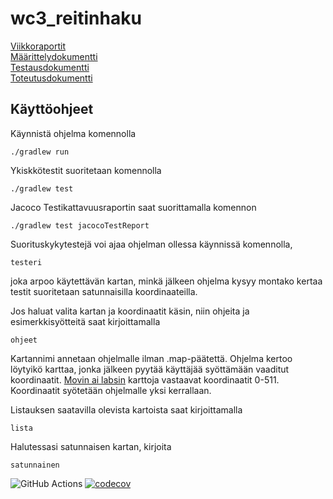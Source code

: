 # wc3_reitinhaku

[Viikkoraportit](https://github.com/zjuxicu/wc3_reitinhaku/tree/main/dokumentaatio/viikkoraportit)  
[Määrittelydokumentti](https://github.com/zjuxicu/wc3_reitinhaku/blob/main/dokumentaatio/maarittely.md)  
[Testausdokumentti](https://github.com/zjuxicu/wc3_reitinhaku/blob/main/dokumentaatio/Testausdokumentti.md)  
[Toteutusdokumentti](https://github.com/zjuxicu/wc3_reitinhaku/blob/main/dokumentaatio/Toteutusdokumentti.md)  

## Käyttöohjeet
Käynnistä ohjelma komennolla
```
./gradlew run
```
Ykiskkötestit suoritetaan komennolla
```
./gradlew test
```
Jacoco Testikattavuusraportin saat suorittamalla komennon
```
./gradlew test jacocoTestReport
```
Suorituskykytestejä voi ajaa ohjelman ollessa käynnissä komennolla,
```
testeri
```
joka arpoo käytettävän kartan, minkä jälkeen ohjelma kysyy montako kertaa testit suoritetaan satunnaisilla koordinaateilla.

Jos haluat valita kartan ja koordinaatit käsin, niin ohjeita ja esimerkkisyötteitä saat kirjoittamalla
```
ohjeet
```
Kartannimi annetaan ohjelmalle ilman .map-päätettä. Ohjelma kertoo löytyikö karttaa, jonka jälkeen pyytää käyttäjää syöttämään vaaditut koordinaatit.
[Movin ai labsin](https://www.movingai.com/benchmarks/wc3maps512/index.html) karttoja vastaavat koordinaatit 0-511. Koordinaatit syötetään ohjelmalle yksi kerrallaan.

Listauksen saatavilla olevista kartoista saat kirjoittamalla
```
lista
```

Halutessasi satunnaisen kartan, kirjoita
```
satunnainen
```

![GitHub Actions](https://github.com/zjuxicu/wc3_reitinhaku/workflows/Java%20CI%20with%20Gradle/badge.svg)
[![codecov](https://codecov.io/gh/zjuxicu/wc3_reitinhaku/branch/main/graph/badge.svg?token=OYK8FZG9FI)](https://codecov.io/gh/zjuxicu/wc3_reitinhaku)
